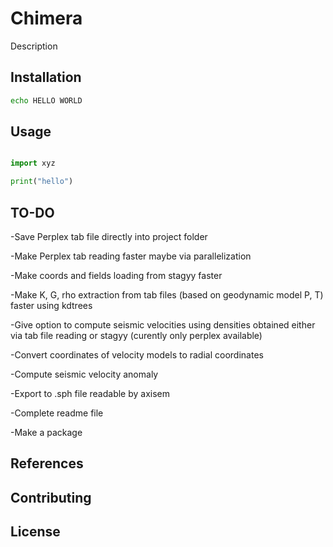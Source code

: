 # Chimera

Description

## Installation


```bash
echo HELLO WORLD
```

## Usage

```python

import xyz

print("hello")
```

## TO-DO
-Save Perplex tab file directly into project folder

-Make Perplex tab reading faster maybe via parallelization

-Make coords and fields loading from stagyy faster

-Make K, G, rho extraction from tab files (based on geodynamic model P, T) faster using kdtrees

-Give option to compute seismic velocities using densities obtained either via 
tab file reading or stagyy
(curently only perplex available)

-Convert coordinates of velocity models to radial coordinates

-Compute seismic velocity anomaly

-Export to .sph file readable by axisem

-Complete readme file

-Make a package

## References

## Contributing

## License


